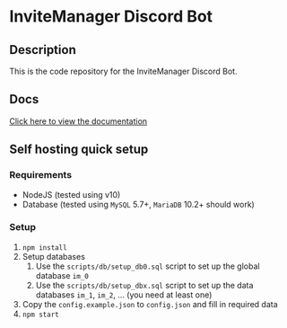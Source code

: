 # InviteManager Discord Bot

## Description

This is the code repository for the InviteManager Discord Bot.

## Docs

[Click here to view the documentation](https://docs.invitemanager.co)

## Self hosting quick setup

### Requirements

- NodeJS (tested using v10)
- Database (tested using `MySQL` 5.7+, `MariaDB` 10.2+ should work)

### Setup

1. `npm install`
1. Setup databases
   1. Use the `scripts/db/setup_db0.sql` script to set up the global database `im_0`
   1. Use the `scripts/db/setup_dbx.sql` script to set up the data databases `im_1`, `im_2`, ... (you need at least one)
1. Copy the `config.example.json` to `config.json` and fill in required data
1. `npm start`
